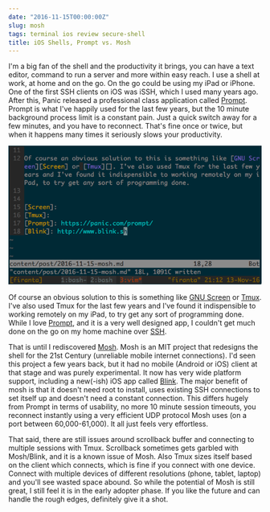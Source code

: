 ```yaml
---
date: "2016-11-15T00:00:00Z"
slug: mosh
tags: terminal ios review secure-shell
title: iOS Shells, Prompt vs. Mosh
---
```


I'm a big fan of the shell and the productivity it brings, you can have a text
editor, command to run a server and more within easy reach. I use a shell at
work, at home and on the go. On the go could be using my iPad or iPhone. One of
the first SSH clients on iOS was iSSH, which I used many years ago. After this,
Panic released a professional class application called [Prompt][]. Prompt is
what I've happily used for the last few years, but the 10 minute background
process limit is a constant pain. Just a quick switch away for a few minutes,
and you have to reconnect. That's fine once or twice, but when it happens many
times it seriously slows your productivity.  

![Tmux session writing this post in Vim](/img/16/tmux.png "Writing this blog post in Vim in Tmux")

Of course an obvious solution to this is something like [GNU Screen][Screen] or
[Tmux][]. I've also used Tmux for the last few years and I've found it
indispensible to working remotely on my iPad, to try get any sort of programming
done. While I love [Prompt][], and it is a very well designed app, I couldn't
get much done on the go on my home machine over [SSH][].

That is until I rediscovered [Mosh][]. Mosh is an MIT project that redesigns the
shell for the 21st Century (unreliable mobile internet connections). I'd seen
this project a few years back, but it had no mobile (Android or iOS) client at
that stage and was purely experimental. It now has very wide platform support,
including a new(-ish) iOS app called [Blink][]. The major benefit of mosh is
that it doesn't need root to install, uses existing SSH connections to set
itself up and doesn't need a constant connection. This differs hugely from
Prompt in terms of usability, no more 10 minute session timeouts, you reconnect
instantly using a very efficient UDP protocol Mosh uses (on a port between
60,000-61,000). It all just feels very effortless.

That said, there are still issues around scrollback buffer and connecting to
multiple sessions with Tmux. Scrollback sometimes gets garbled with Mosh/Blink,
and it is a known issue of Mosh. Also Tmux sizes itself based on the client
which connects, which is fine if you connect with one device. Connect with
multiple devices of different resolutions (phone, tablet, laptop) and you'll see
wasted space abound. So while the potential of Mosh is still great, I still feel
it is in the early adopter phase. If you like the future and can handle the
rough edges, definitely give it a shot.

[SSH]: https://en.m.wikipedia.org/wiki/Secure_Shell
[Mosh]: https://mosh.org
[Screen]: https://www.gnu.org/software/screen/
[Tmux]: https://tmux.github.io
[Prompt]: https://panic.com/prompt/
[Blink]: http://www.blink.sh
